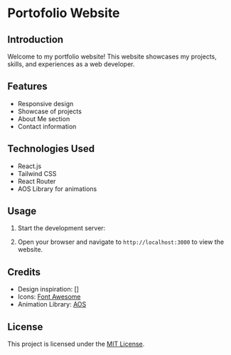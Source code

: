 # Portofolio Website

## Introduction
Welcome to my portfolio website! This website showcases my projects, skills, and experiences as a web developer.

## Features
- Responsive design
- Showcase of projects
- About Me section
- Contact information

## Technologies Used
- React.js
- Tailwind CSS
- React Router
- AOS Library for animations


## Usage
1. Start the development server:

2. Open your browser and navigate to `http://localhost:3000` to view the website.

## Credits
- Design inspiration: []
- Icons: [Font Awesome](https://fontawesome.com/)
- Animation Library: [AOS](https://michalsnik.github.io/aos/)

## License
This project is licensed under the [MIT License](LICENSE).

